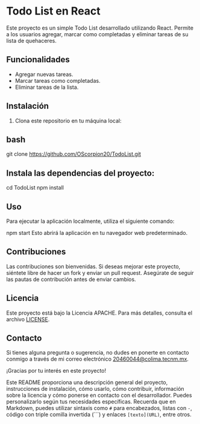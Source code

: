 # Todo List en React

Este proyecto es un simple Todo List desarrollado utilizando React. Permite a los usuarios agregar, marcar como completadas y eliminar tareas de su lista de quehaceres.

## Funcionalidades

- Agregar nuevas tareas.
- Marcar tareas como completadas.
- Eliminar tareas de la lista.

## Instalación

1. Clona este repositorio en tu máquina local:

## bash
git clone https://github.com/OScorpion20/TodoList.git

## Instala las dependencias del proyecto:

cd TodoList
npm install

## Uso
Para ejecutar la aplicación localmente, utiliza el siguiente comando:

npm start
Esto abrirá la aplicación en tu navegador web predeterminado.

## Contribuciones
Las contribuciones son bienvenidas. Si deseas mejorar este proyecto, siéntete libre de hacer un fork y enviar un pull request. Asegúrate de seguir las pautas de contribución antes de enviar cambios.

## Licencia

Este proyecto está bajo la Licencia APACHE. Para más detalles, consulta el archivo [LICENSE](LICENSE).

## Contacto
Si tienes alguna pregunta o sugerencia, no dudes en ponerte en contacto conmigo a través de mi correo electrónico 20460044@colima.tecnm.mx.

¡Gracias por tu interés en este proyecto!


Este README proporciona una descripción general del proyecto, instrucciones de instalación, cómo usarlo, cómo contribuir, información sobre la licencia y cómo ponerse en contacto con el desarrollador. Puedes personalizarlo según tus necesidades específicas. Recuerda que en Markdown, puedes utilizar sintaxis como `#` para encabezados, listas con `-`, código con triple comilla invertida (\`\`\`) y enlaces `[texto](URL)`, entre otros.

